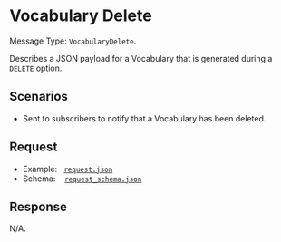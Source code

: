 # Vocabulary Delete

Message Type: `VocabularyDelete`.

Describes a JSON payload for a Vocabulary that is generated during a `DELETE` option.

## Scenarios

- Sent to subscribers to notify that a Vocabulary has been deleted.

## Request

- Example:&nbsp;&nbsp;&nbsp;[`request.json`](request.json)
- Schema:&nbsp;&nbsp;&nbsp;&nbsp;[`request_schema.json`](request_schema.json)

## Response

N/A.
